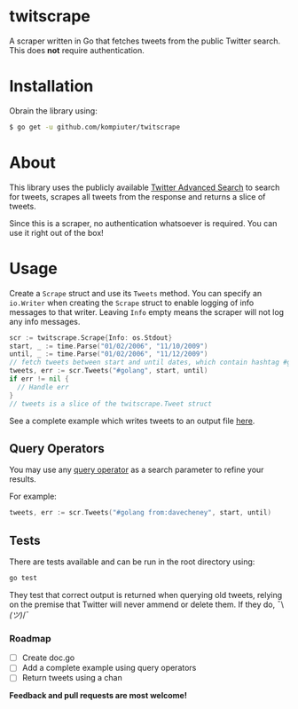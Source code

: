 # twitscrape
A scraper written in Go that fetches tweets from the public Twitter search. This does **not** require authentication.

# Installation
Obrain the library using:

```bash
$ go get -u github.com/kompiuter/twitscrape
```

# About
This library uses the publicly available [Twitter Advanced Search](https://twitter.com/search-advanced?lang=en) to search for tweets, scrapes all tweets from the response and returns a slice of tweets.

Since this is a scraper, no authentication whatsoever is required. You can use it right out of the box!

# Usage
Create a `Scrape` struct and use its `Tweets` method. You can specify an `io.Writer` when creating the `Scrape` struct to enable logging of info messages to that writer. 
Leaving `Info` empty means the scraper will not log any info messages.

```go
scr := twitscrape.Scrape{Info: os.Stdout}
start, _ := time.Parse("01/02/2006", "11/10/2009")
until, _ := time.Parse("01/02/2006", "11/12/2009")
// fetch tweets between start and until dates, which contain hashtag #golang
tweets, err := scr.Tweets("#golang", start, until)
if err != nil {
  // Handle err
}
// tweets is a slice of the twitscrape.Tweet struct
```

See a complete example which writes tweets to an output file [here](https://github.com/kompiuter/twitscrape/blob/master/example/main.go).


## Query Operators

You may use any [query operator](https://dev.twitter.com/rest/public/search#query-operators) as a search parameter to refine your results.

For example:

```go
tweets, err := scr.Tweets("#golang from:davecheney", start, until)
```

## Tests

There are tests available and can be run in the root directory using:

```bash
go test
```

They test that correct output is returned when querying old tweets, relying on the premise that Twitter will never ammend or delete them. If they do, ¯\\_(ツ)_/¯
### Roadmap

- [ ] Create doc.go
- [ ] Add a complete example using query operators
- [ ] Return tweets using a chan

**Feedback and pull requests are most welcome!**




